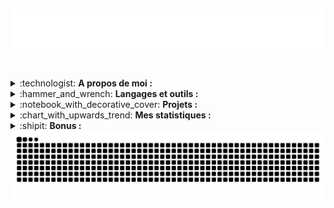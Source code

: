 <img src="https://github.com/sacha-sz/sacha-sz/blob/main/name.svg" title="Sacha-sz" alt="sacha-sz"/>&nbsp;
---


<details>
  <summary>:technologist: <b>A propos de moi :</b></summary><br>

Je suis un étudiant de l'Université de Technologie de Compiègne, en 5ᵉ année.
Je suis passionné par la programmation, et j’ai décidé de créer ce compte pour partager mes projets et mes connaissances.

Les langages que j’ai le plus utilisés sont le C, le C++ et Python.
J’ai eu l’occasion d’utiliser les modules python suivants :
- Pytorch
- Scikit-Learn
- Seaborn
- Pandas
- Numpy
- Matplotlib 

---
</details>

<details>
  <summary>:hammer_and_wrench: <b>Langages et outils :</b></summary><br>
Voici la liste des différents langages et outils que j’utilise dans mes projets :<br><br>
<ul>
  
  <li>&nbsp; <b>Langages :</b>
  
  <ul>
  <li>
  Programmation / Data Science :<br>  
  <img src="https://github.com/devicons/devicon/blob/master/icons/python/python-original.svg" title="Python" alt="Python" width="40" height="40"/>&nbsp;
  <img src="https://github.com/devicons/devicon/blob/master/icons/r/r-original.svg" title="R" alt="R" width="40" height="40"/>&nbsp;
  <img src="https://github.com/devicons/devicon/blob/master/icons/cplusplus/cplusplus-original.svg" title="C++" alt="C++" width="40" height="40"/>&nbsp;
  </li>

  <li>
  Bases de données / Big Data :<br>  
  <img src="https://github.com/devicons/devicon/blob/master/icons/mysql/mysql-original.svg" title="MySQL" alt="MySQL" width="40" height="40"/>&nbsp;
  <img src="https://github.com/devicons/devicon/blob/master/icons/postgresql/postgresql-original.svg" title="PostgreSQL" alt="PostgreSQL" width="40" height="40"/>&nbsp;
  <img src="https://cdn.jsdelivr.net/gh/devicons/devicon/icons/mongodb/mongodb-original.svg" title="MongoDB" alt="MongoDB" width="40" height="40"/>&nbsp;
  <img src="https://github.com/devicons/devicon/blob/master/icons/apachespark/apachespark-original-wordmark.svg" title="Apache Spark" alt="Apache Spark" width="40" height="40"/>&nbsp;
  </li>

  <li>
  Deep Learning / Machine Learning :<br>  
  <img src="https://cdn.jsdelivr.net/gh/devicons/devicon/icons/pytorch/pytorch-original.svg" title="PyTorch" alt="PyTorch" width="40" height="40"/>&nbsp;
  <img src="https://upload.wikimedia.org/wikipedia/commons/0/05/Scikit_learn_logo_small.svg" title="Scikit-learn" alt="Scikit-learn" width="40" height="40"/>&nbsp;
  </li>

  <li>
  Visualisation & Analyse de données :<br>  
  <img src="https://github.com/devicons/devicon/blob/master/icons/numpy/numpy-original.svg" title="NumPy" alt="NumPy" width="40" height="40"/>&nbsp;
  <img src="https://github.com/devicons/devicon/blob/master/icons/pandas/pandas-original.svg" title="Pandas" alt="Pandas" width="40" height="40"/>&nbsp;
  <img src="https://cdn.jsdelivr.net/gh/devicons/devicon/icons/matplotlib/matplotlib-original.svg" title="Matplotlib" alt="Matplotlib" width="40" height="40"/>&nbsp;
  <img src="https://seaborn.pydata.org/_images/logo-mark-lightbg.svg" title="Seaborn" alt="Seaborn" width="40" height="40"/>&nbsp;
  </li>
  </ul>

  <li>&nbsp; <b>Outils :</b>
    
  <ul>
  <li>
  IDEs / Éditeurs : <br>
  <img src="https://github.com/devicons/devicon/blob/master/icons/jupyter/jupyter-original.svg" title="Jupyter" alt="Jupyter" width="40" height="40"/>&nbsp;
  <img src="https://github.com/devicons/devicon/blob/master/icons/vscode/vscode-original.svg" title="VSCode" alt="VSCode" width="40" height="40"/>&nbsp;
  <img src="https://github.com/devicons/devicon/blob/master/icons/pycharm/pycharm-original.svg" title="PyCharm" alt="PyCharm" width="40" height="40"/>&nbsp;
  <img src="https://github.com/devicons/devicon/blob/master/icons/rstudio/rstudio-original.svg" title="RStudio" alt="RStudio" width="40" height="40"/>&nbsp;
  </li>

  <li>
  Librairies / Frameworks : <br>
  <img src="https://cdn.jsdelivr.net/gh/devicons/devicon/icons/pytorch/pytorch-original.svg" title="PyTorch" alt="PyTorch" width="40" height="40"/>&nbsp;
  <img src="https://upload.wikimedia.org/wikipedia/commons/0/05/Scikit_learn_logo_small.svg" title="Scikit-learn" alt="Scikit-learn" width="40" height="40"/>&nbsp;
  <img src="https://cdn.jsdelivr.net/gh/devicons/devicon/icons/opencv/opencv-original.svg" title="OpenCV" alt="OpenCV" width="40" height="40"/>&nbsp;
  </li>

  <li>
  Gestion de projet / de versions :<br>
  <img src="https://github.com/devicons/devicon/blob/master/icons/git/git-original.svg" title="Git" alt="Git" width="40" height="40"/>
  <img src="https://github.com/devicons/devicon/blob/master/icons/github/github-original.svg" title="GitHub" alt="GitHub" width="40" height="40"/>
  <img src="https://github.com/devicons/devicon/blob/master/icons/gitlab/gitlab-original.svg" title="GitLab" alt="GitLab" width="40" height="40"/>
  </li>

  <li>
  Documentation scientifique :<br>
  <img src="https://github.com/devicons/devicon/blob/master/icons/latex/latex-original.svg" title="LaTeX" alt="LaTeX" width="40" height="40"/>
  <img src="https://github.com/devicons/devicon/blob/master/icons/markdown/markdown-original.svg" title="Markdown" alt="Markdown" width="40" height="40"/>
  </li>

  </ul>    
</ul>


---
</details>

<details>
<summary>:notebook_with_decorative_cover: <b>Projets :</b></summary><br>
  
[![DL from scratch for MNIST](https://github-readme-stats.vercel.app/api/pin/?username=sacha-sz&theme=transparent&repo=MNIST-Scratch)](https://github.com/sacha-sz/MNIST-Scratch)
[![UTC-TX-RL](https://github-readme-stats.vercel.app/api/pin/?username=sacha-sz&theme=transparent&repo=UTC-TX-RL)](https://github.com/sacha-sz/UTC-TX-RL)
[![SY09](https://github-readme-stats.vercel.app/api/pin/?username=sacha-sz&theme=transparent&repo=SY09-Projet)](https://github.com/sacha-sz/SY09-Projet)
[![UTC_SY32](https://github-readme-stats.vercel.app/api/pin/?username=sacha-sz&theme=transparent&repo=UTC-SY32)](https://github.com/sacha-sz/UTC-SY32)
[![UTC_NF26](https://github-readme-stats.vercel.app/api/pin/?username=sacha-sz&theme=transparent&repo=UTC-NF26)](https://github.com/sacha-sz/UTC-NF26)

---
</details>

<details>
  <summary>:chart_with_upwards_trend: <b>Mes statistiques :</b></summary><br>
<div align="center">

  [![GitHub Streak](https://streak-stats.demolab.com?user=sacha-sz&theme=transparent&locale=fr&date_format=j%20M%5B%20Y%5D&mode=weekly&card_width=500)](https://git.io/streak-stats)
  
  ![Sacha’s github stats](https://github-readme-stats.vercel.app/api?username=sacha-sz&show_icons=true&theme=transparent&custom_title=Statistiques%20Github&card_width=500)

  ![Sacha’s languages](https://github-readme-stats.vercel.app/api/top-langs/?username=sacha-sz&layout=compact&theme=transparent&custom_title=Langages%20les%20plus%20utilisés&card_width=500&hide=javascript,HTML&size_weight=0.5&count_weight=0.5&langs_count=20)

---
</details>

<details>
  <summary>:shipit: <b>Bonus :</b></summary><br>
<div align="center">
  
  Jokes from : [readme-jokes](https://github.com/ABSphreak/readme-jokes?tab=readme-ov-file) <br>
  
  ![Jokes Card](https://readme-jokes.vercel.app/api?hideBorder&theme=graywhite) <br>
</div>

---
</details>

<picture>
  <source media="(prefers-color-scheme: dark)" srcset="https://raw.githubusercontent.com/sacha-sz/sacha-sz/output/github-contribution-grid-snake-dark.svg" />
  <source media="(prefers-color-scheme: light)" srcset="https://raw.githubusercontent.com/sacha-sz/sacha-sz/output/github-contribution-grid-snake.svg" />
  <img alt="github-snake" src="https://raw.githubusercontent.com/sacha-sz/sacha-sz/output/github-contribution-grid-snake.svg" />
</picture>
